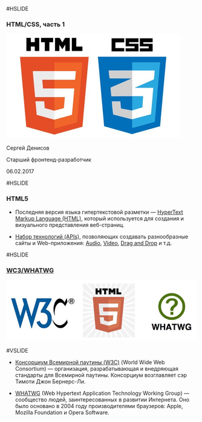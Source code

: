 #HSLIDE

### HTML/CSS, часть 1

![HTML5/CSS3](images/HTML-CSS3.jpg)

Сергей Денисов

Старший фронтенд-разработчик


06.02.2017

#HSLIDE

### HTML5

* Последняя версия языка гипертекстовой разметки —
[HyperText Markup Language (HTML)](https://developer.mozilla.org/en-US/docs/Web/HTML), который используется для создания
и визуального представления веб-страниц.

* [Набор технологий (APIs)](https://developer.mozilla.org/en-US/docs/Web), позволяющих создавать разнообразные сайты и
Web-приложения: [Audio](https://developer.mozilla.org/en-US/docs/Web/API/Web_Audio_API),
[Video](https://developer.mozilla.org/en-US/docs/Learn/HTML/Multimedia_and_embedding/Video_and_audio_content),
[Drag and Drop](https://developer.mozilla.org/en-US/docs/Web/API/HTML_Drag_and_Drop_API) и т.д.

#HSLIDE

### [WC3/WHATWG](http://edgeatx.github.io/slides/2015/03-mar/#slide-18)

![WC3/WHATWG](images/w3c-whatwg.jpg)

#VSLIDE

* [Консорциум Всемирной паутины (W3C)](https://ru.wikipedia.org/wiki/%D0%9A%D0%BE%D0%BD%D1%81%D0%BE%D1%80%D1%86%D0%B8%D1%83%D0%BC_%D0%92%D1%81%D0%B5%D0%BC%D0%B8%D1%80%D0%BD%D0%BE%D0%B9_%D0%BF%D0%B0%D1%83%D1%82%D0%B8%D0%BD%D1%8B)
(World Wide Web Consortium) — организация, разрабатывающая и внедряющая стандарты для
Всемирной паутины. Консорциум возглавляет сэр Тимоти Джон Бернерс-Ли.

* [WHATWG](https://ru.wikipedia.org/wiki/WHATWG) (Web Hypertext Application Technology Working Group) — сообщество
людей, заинтересованных в развитии Интернета. Оно было основано в 2004 году производителями
браузеров: Apple, Mozilla Foundation и Opera Software. 